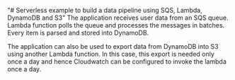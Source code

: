 "# Serverless example to build a data pipeline using SQS, Lambda, DynamoDB and S3"
The application receives user data from an SQS queue. Lambda function polls the queue and processes the messages in batches.
Every item is parsed and stored into DynamoDB.

The application can also be used to export data from DynamoDB into S3 using another Lambda function.
In this case, this export is needed only once a day and hence Cloudwatch can be configured to invoke the lambda once a day.

 
